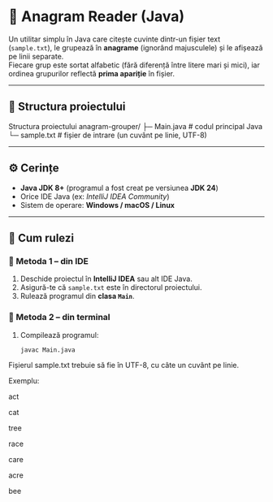 # 📜 Anagram Reader (Java)

Un utilitar simplu în Java care citește cuvinte dintr-un fișier text (`sample.txt`), le grupează în **anagrame** (ignorând majusculele) și le afișează pe linii separate.  
Fiecare grup este sortat alfabetic (fără diferență între litere mari și mici), iar ordinea grupurilor reflectă **prima apariție** în fișier.

---

## 📂 Structura proiectului

Structura proiectului
anagram-grouper/
├─ Main.java # codul principal Java
└─ sample.txt # fișier de intrare (un cuvânt pe linie, UTF-8)

---

## ⚙️ Cerințe

- **Java JDK 8+** (programul a fost creat pe versiunea **JDK 24**)
- Orice IDE Java (ex: _IntelliJ IDEA Community_)
- Sistem de operare: **Windows / macOS / Linux**

---

## 🚀 Cum rulezi

### 🔹 Metoda 1 – din IDE

1. Deschide proiectul în **IntelliJ IDEA** sau alt IDE Java.
2. Asigură-te că `sample.txt` este în directorul proiectului.
3. Rulează programul din **clasa `Main`**.

### 🔹 Metoda 2 – din terminal

1. Compilează programul:
   ```bash
   javac Main.java
   ```

Fișierul sample.txt trebuie să fie în UTF-8, cu câte un cuvânt pe linie.

Exemplu:

act

cat

tree

race

care

acre

bee
